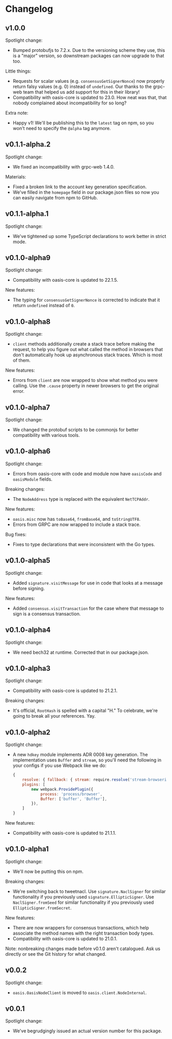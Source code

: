 # Changelog

## v1.0.0

Spotlight change:

- Bumped protobufjs to 7.2.x.
  Due to the versioning scheme they use, this is a "major" version, so
  downstream packages can now upgrade to that too.

Little things:

- Requests for scalar values (e.g. `consensusGetSignerNonce`) now properly
  return falsy values (e.g. 0) instead of `undefined`.
  Our thanks to the grpc-web team that helped us add support for this in their
  library!
- Compatibility with oasis-core is updated to 23.0.
  How neat was that, that nobody complained about incompatibility for so long?

Extra note:

- Happy v1!
  We'll be publishing this to the `latest` tag on npm, so you won't need to
  specify the `@alpha` tag anymore.

## v0.1.1-alpha.2

Spotlight change:

- We fixed an incompatibility with grpc-web 1.4.0.

Materials:

- Fixed a broken link to the account key generation specification.
- We've filled in the `homepage` field in our package.json files so now you
  can easily navigate from npm to GitHub.

## v0.1.1-alpha.1

Spotlight change:

- We've tightened up some TypeScript declarations to work better in strict
  mode.

## v0.1.0-alpha9

Spotlight change:

- Compatibility with oasis-core is updated to 22.1.5.

New features:

- The typing for `consensusGetSignerNonce` is corrected to indicate that it
  return `undefined` instead of `0`.

## v0.1.0-alpha8

Spotlight change:

- `client` methods additionally create a stack trace before making the
  request, to help you figure out what called the method in browsers that
  don't automatically hook up asynchronous stack traces.
  Which is most of them.

New features:

- Errors from `client` are now wrapped to show what method you were calling.
  Use the `.cause` property in newer browsers to get the original error.

## v0.1.0-alpha7

Spotlight change:

- We changed the protobuf scripts to be commonjs for better compatibility with
  various tools.

## v0.1.0-alpha6

Spotlight change:

- Errors from oasis-core with code and module now have `oasisCode` and
  `oasisModule` fields.

Breaking changes:

- The `NodeAddress` type is replaced with the equivalent `NetTCPAddr`.

New features:

- `oasis.misc` now has `toBase64`, `fromBase64`, and `toStringUTF8`.
- Errors from GRPC are now wrapped to include a stack trace.

Bug fixes:

- Fixes to type declarations that were inconsistent with the Go types.

## v0.1.0-alpha5

Spotlight change:

- Added `signature.visitMessage` for use in code that looks at a message
  before signing.

New features:

- Added `consensus.visitTransaction` for the case where that message to sign
  is a consensus transaction.

## v0.1.0-alpha4

Spotlight change:

- We need bech32 at runtime.
  Corrected that in our package.json.

## v0.1.0-alpha3

Spotlight change:

- Compatibility with oasis-core is updated to 21.2.1.

Breaking changes:

- It's official, `RootHash` is spelled with a capital "H."
  To celebrate, we're going to break all your references.
  Yay.

## v0.1.0-alpha2

Spotlight change:

- A new `hdkey` module implements ADR 0008 key generation.
  The implementation uses `Buffer` and `stream`, so you'll need the following
  in your configs if you use Webpack like we do:
  ```js
  {
      resolve: { fallback: { stream: require.resolve('stream-browserify') } },
      plugins: [
          new webpack.ProvidePlugin({
              process: 'process/browser',
              Buffer: ['buffer', 'Buffer'],
          }),
      ]
  }
  ```

New features:

- Compatibility with oasis-core is updated to 21.1.1.

## v0.1.0-alpha1

Spotlight change:

- We'll now be putting this on npm.

Breaking changes:

- We're switching back to tweetnacl.
  Use `signature.NaclSigner` for similar functionality if you previously used
  `signature.EllipticSigner`.
  Use `NaclSigner.fromSeed` for similar functionality if you previously used
  `EllipticSigner.fromSecret`.

New features:

- There are now wrappers for consensus transactions, which help associate the
  method names with the right transaction body types.
- Compatibility with oasis-core is updated to 21.0.1.

Note: nonbreaking changes made before v0.1.0 aren't catalogued.
Ask us directly or see the Git history for what changed.

## v0.0.2

Spotlight change:

- `oasis.OasisNodeClient` is moved to `oasis.client.NodeInternal`.

## v0.0.1

Spotlight change:

- We've begrudgingly issued an actual version number for this package.

